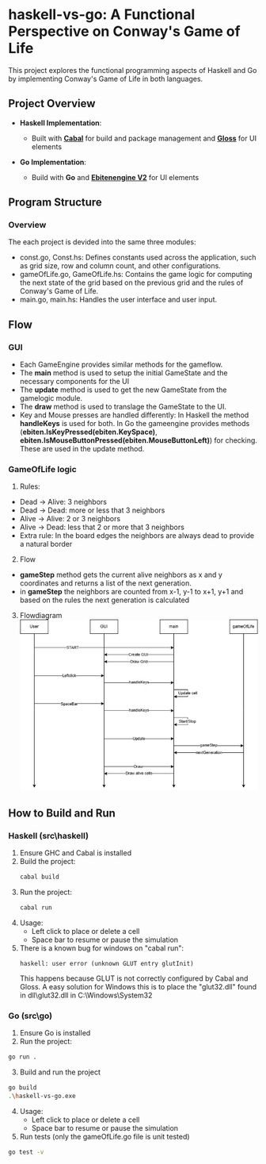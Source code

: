 # haskell-vs-go: A Functional Perspective on Conway's Game of Life

This project explores the functional programming aspects of Haskell and Go by implementing Conway's Game of Life in both languages.

## Project Overview
- **Haskell Implementation**:
  - Built with [**Cabal**](https://github.com/haskell/cabal) for build and package management and [**Gloss**](https://github.com/benl23x5/gloss) for UI elements

- **Go Implementation**:
  - Build with **Go** and [**Ebitenengine V2**](https://github.com/hajimehoshi/ebiten) for UI elements

## Program Structure
### Overview
  The each project is devided into the same three modules:
  - const.go, Const.hs: Defines constants used across the application, such as grid size, row and column count, and other configurations.
  - gameOfLife.go, GameOfLife.hs: Contains the game logic for computing the next state of the grid based on the previous grid and the rules of Conway's Game of Life.
  - main.go, main.hs: Handles the user interface and user input.

## Flow

### GUI
  - Each GameEngine provides similar methods for the gameflow. 
  - The **main** method is used to setup the initial GameState and the necessary components for the UI
  - The **update** method is used to get the new GameState from the gamelogic module.
  - The **draw** method is used to translage the GameState to the UI.
  - Key and Mouse presses are handled differently: In Haskell the method **handleKeys** is used for both. In Go the gameengine provides methods (**ebiten.IsKeyPressed(ebiten.KeySpace)**, **ebiten.IsMouseButtonPressed(ebiten.MouseButtonLeft)**) for checking. These are used in the update method.

### GameOfLife logic
1. Rules:
  - Dead -> Alive: 3 neighbors
  - Dead -> Dead: more or less that 3 neighbors
  - Alive -> Alive: 2 or 3 neighbors
  - Alive -> Dead: less that 2 or more that 3 neighbors
  - Extra rule: In the board edges the neighbors are always dead to provide a natural border
2. Flow
  - **gameStep** method gets the current alive neighbors as x and y coordinates and returns a list of the next generation.
  - in **gameStep** the neighbors are counted from x-1, y-1 to x+1, y+1 and based on the rules the next generation is calculated

3. Flowdiagram
![](images/Flow.jpg)

## How to Build and Run

### Haskell (src\haskell)
1. Ensure GHC and Cabal is installed
2. Build the project:
   ```bash
   cabal build
   ```
3. Run the project:
   ```bash
   cabal run
   ```
4. Usage: 
    - Left click to place or delete a cell
    - Space bar to resume or pause the simulation
5. There is a known bug for windows on "cabal run": 
    ```
    haskell: user error (unknown GLUT entry glutInit)
    ```
    This happens because GLUT is not correctly configured by Cabal and Gloss.
    A easy solution for Windows this is to place the "glut32.dll" found in dll\glut32.dll in C:\Windows\System32

### Go (src\go)
1. Ensure Go is installed
2. Run the project:
  ```bash
  go run .
  ```
3. Build and run the project
  ```bash
  go build
  .\haskell-vs-go.exe
  ```
4. Usage: 
    - Left click to place or delete a cell
    - Space bar to resume or pause the simulation
5. Run tests (only the gameOfLife.go file is unit tested)
  ```bash
  go test -v
  ```
